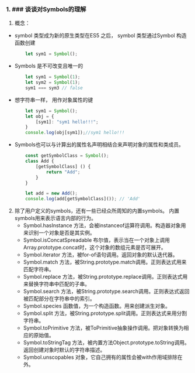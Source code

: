 ### 1. ### 谈谈对Symbols的理解
1. 概念： 
- symbol 类型成为新的原生类型在ES5 之后， symbol 类型通过Symbol 构造函数创建
    ```javascript
        let sym1 = Symbol();
    ```
- Symbols 是不可改变且唯一的
    ```javascript
        let sym1 = Symbol(1);
        let sym2 = Symbol(1);
        sym1 === sym3 // false
    ```
- 想字符串一样， 用作对象属性的键
    ```javascript
        let sym1 = Symbol();
        let obj = {
            [sym1]: "sym1 hello!!!";
        }
        console.log(obj[sym1]);//sym1 hello!!!
    ```
- Symbols也可以与计算出的属性名声明相结合来声明对象的属性和类成员。
    ```javascript
        const getSymbolClass = Symbol();
        class Add {
            [getSymbolClass] () {
                return "Add";
            }
        }

        let add = new Add();
        console.log(add[getSymbolClass]()); // 'Add'
    ```
2. 除了用户定义的symbols，还有一些已经众所周知的内置symbols。 内置symbols用来表示语言内部的行为。
    - Symbol.hasInstance 方法，会被instanceof运算符调用。构造器对象用来识别一个对象是否是其实例。
    - Symbol.isConcatSpreadable 布尔值，表示当在一个对象上调用Array.prototype.concat时，这个对象的数组元素是否可展开。
    - Symbol.iterator 方法，被for-of语句调用。返回对象的默认迭代器。
    - Symbol.match 方法，被String.prototype.match调用。正则表达式用来匹配字符串。
    - Symbol.replace 方法，被String.prototype.replace调用。正则表达式用来替换字符串中匹配的子串。
    - Symbol.search 方法，被String.prototype.search调用。正则表达式返回被匹配部分在字符串中的索引。
    - Symbol.species 函数值，为一个构造函数。用来创建派生对象。
    - Symbol.split 方法，被String.prototype.split调用。正则表达式来用分割字符串。
    - Symbol.toPrimitive 方法，被ToPrimitive抽象操作调用。把对象转换为相应的原始值。
    - Symbol.toStringTag 方法，被内置方法Object.prototype.toString调用。返回创建对象时默认的字符串描述。
    - Symbol.unscopables 对象，它自己拥有的属性会被with作用域排除在外。

